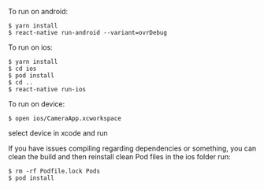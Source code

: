To run on android:
```
$ yarn install
$ react-native run-android --variant=ovrDebug
```

To run on ios:
```
$ yarn install
$ cd ios
$ pod install
$ cd ..
$ react-native run-ios
```

To run on device:
```
$ open ios/CameraApp.xcworkspace
```
select device in xcode and run

If you have issues compiling regarding dependencies or something, you can clean the build and then reinstall clean Pod files in the ios folder run:

```
$ rm -rf Podfile.lock Pods
$ pod install
```

